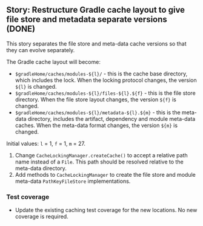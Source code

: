 ## Story: Restructure Gradle cache layout to give file store and metadata separate versions (DONE)

This story separates the file store and meta-data cache versions so that they can evolve separately.

The Gradle cache layout will become:

* `$gradleHome/caches/modules-${l}/` - this is the cache base directory, which includes the lock. When the locking protocol changes, the version `${l}` is changed.
* `$gradleHome/caches/modules-${l}/files-${l}.${f}` - this is the file store directory. When the file store layout changes, the version `${f}` is changed.
* `$gradleHome/caches/modules-${l}/metadata-${l}.${m}` - this is the meta-data directory, includes the artifact, dependency and module meta-data caches.
  When the meta-data format changes, the version `${m}` is changed.

Initial values: `l` = 1, `f` = 1, `m` = 27.

1. Change `CacheLockingManager.createCache()` to accept a relative path name instead of a `File`. This path should be resolved relative to the meta-data directory.
2. Add methods to `CacheLockingManager` to create the file store and module meta-data `PathKeyFileStore` implementations.

### Test coverage

- Update the existing caching test coverage for the new locations. No new coverage is required.

